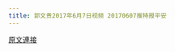 ```yaml
---
title: 郭文贵2017年6月7日视频 20170607推特报平安
---
```


[原文連接](https://gnews.org/ThreadView/53483780)


